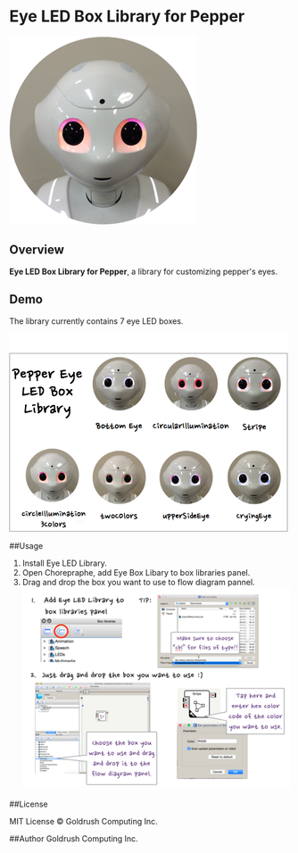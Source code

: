 # Eye LED Box Library for Pepper


![Pepper Icon](./readMeImage/pepperEyeLibraryTop.png)


## Overview

**Eye LED Box Library for Pepper**, a library for customizing pepper's eyes.

## Demo
The library currently contains 7 eye LED boxes.

![cryingEyeBox demo](./readMeImage/pepperEyeLibraryTypes.png)



##Usage
1. Install Eye LED Library.
2. Open Chorepraphe, add Eye Box Libary to box libraries panel.
3. Drag and drop the box you want to use to flow diagram pannel.
![explanation image](./readMeImage/EyeLibraryExplanation.png)

	
	
##License

MIT License © Goldrush Computing Inc.


##Author
Goldrush Computing Inc.
